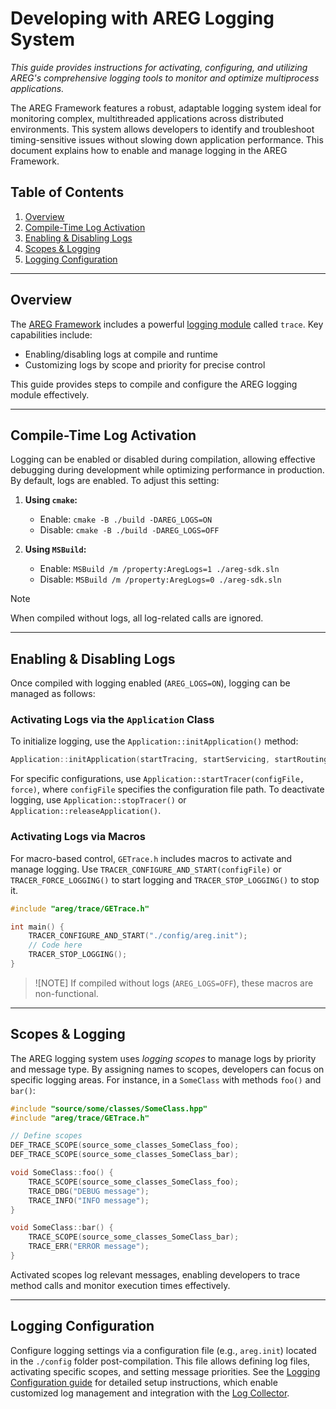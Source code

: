 ﻿# Developing with AREG Logging System

*This guide provides instructions for activating, configuring, and utilizing AREG's comprehensive logging tools to monitor and optimize multiprocess applications.*

The AREG Framework features a robust, adaptable logging system ideal for monitoring complex, multithreaded applications across distributed environments. This system allows developers to identify and troubleshoot timing-sensitive issues without slowing down application performance. This document explains how to enable and manage logging in the AREG Framework.

## Table of Contents

1. [Overview](#overview)
2. [Compile-Time Log Activation](#compile-time-log-activation)
3. [Enabling & Disabling Logs](#enabling-disabling-logs)
4. [Scopes & Logging](#scopes-logging)
5. [Logging Configuration](#logging-configuration)

---

## Overview

The [AREG Framework](./../../framework/areg) includes a powerful [logging module](./../../framework/areg/trace) called `trace`. Key capabilities include:
   - Enabling/disabling logs at compile and runtime
   - Customizing logs by scope and priority for precise control

This guide provides steps to compile and configure the AREG logging module effectively.

---

## Compile-Time Log Activation

Logging can be enabled or disabled during compilation, allowing effective debugging during development while optimizing performance in production. By default, logs are enabled. To adjust this setting:

1. **Using `cmake`:**  
   - Enable: `cmake -B ./build -DAREG_LOGS=ON`
   - Disable: `cmake -B ./build -DAREG_LOGS=OFF`
   
2. **Using `MSBuild`:**  
   - Enable: `MSBuild /m /property:AregLogs=1 ./areg-sdk.sln`
   - Disable: `MSBuild /m /property:AregLogs=0 ./areg-sdk.sln`

> [!NOTE]
> When compiled without logs, all log-related calls are ignored.

---

## Enabling & Disabling Logs

Once compiled with logging enabled (`AREG_LOGS=ON`), logging can be managed as follows:

### Activating Logs via the `Application` Class

To initialize logging, use the `Application::initApplication()` method:

```cpp
Application::initApplication(startTracing, startServicing, startRouting, startTimer, startWatchdog, configFile, listener);
```

For specific configurations, use `Application::startTracer(configFile, force)`, where `configFile` specifies the configuration file path. To deactivate logging, use `Application::stopTracer()` or `Application::releaseApplication()`.

### Activating Logs via Macros

For macro-based control, `GETrace.h` includes macros to activate and manage logging. Use `TRACER_CONFIGURE_AND_START(configFile)` or `TRACER_FORCE_LOGGING()` to start logging and `TRACER_STOP_LOGGING()` to stop it.

```cpp
#include "areg/trace/GETrace.h"

int main() {
    TRACER_CONFIGURE_AND_START("./config/areg.init");
    // Code here
    TRACER_STOP_LOGGING();
}
```

> ![NOTE]
> If compiled without logs (`AREG_LOGS=OFF`), these macros are non-functional.

---

## Scopes & Logging

The AREG logging system uses *logging scopes* to manage logs by priority and message type. By assigning names to scopes, developers can focus on specific logging areas. For instance, in a `SomeClass` with methods `foo()` and `bar()`:

```cpp
#include "source/some/classes/SomeClass.hpp"
#include "areg/trace/GETrace.h"

// Define scopes
DEF_TRACE_SCOPE(source_some_classes_SomeClass_foo);
DEF_TRACE_SCOPE(source_some_classes_SomeClass_bar);

void SomeClass::foo() {
    TRACE_SCOPE(source_some_classes_SomeClass_foo);
    TRACE_DBG("DEBUG message");
    TRACE_INFO("INFO message");
}

void SomeClass::bar() {
    TRACE_SCOPE(source_some_classes_SomeClass_bar);
    TRACE_ERR("ERROR message");
}
```

Activated scopes log relevant messages, enabling developers to trace method calls and monitor execution times effectively.

---

## Logging Configuration

Configure logging settings via a configuration file (e.g., `areg.init`) located in the `./config` folder post-compilation. This file allows defining log files, activating specific scopes, and setting message priorities. See the [Logging Configuration guide](./logging-config.md) for detailed setup instructions, which enable customized log management and integration with the [Log Collector](./logcollector.md).
